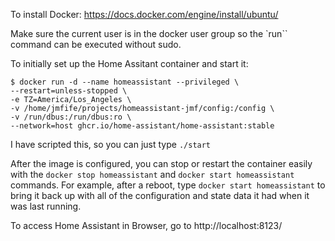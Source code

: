 To install Docker: https://docs.docker.com/engine/install/ubuntu/

Make sure the current user is in the docker user group so the `run`` command can be executed without sudo.

To initially set up the Home Assitant container and start it:

```
$ docker run -d --name homeassistant --privileged \
--restart=unless-stopped \
-e TZ=America/Los_Angeles \
-v /home/jmfife/projects/homeassistant-jmf/config:/config \
-v /run/dbus:/run/dbus:ro \
--network=host ghcr.io/home-assistant/home-assistant:stable
```

I have scripted this, so you can just type `./start`

After the image is configured, you can stop or restart the container easily with the `docker stop homeassistant` and `docker start homeassistant` commands. For example, after a reboot, type `docker start homeassistant` to bring it back up with all of the configuration and state data it had when it was last running.

To access Home Assistant in Browser, go to http://localhost:8123/




